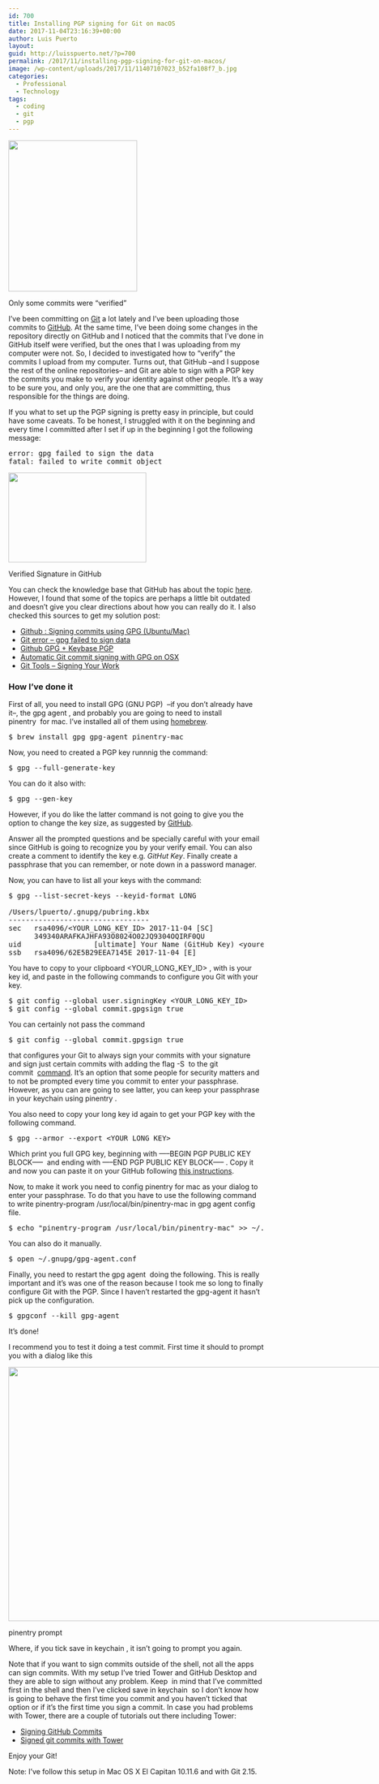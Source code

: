 ```yaml
---
id: 700
title: Installing PGP signing for Git on macOS
date: 2017-11-04T23:16:39+00:00
author: Luis Puerto
layout: 
guid: http://luisspuerto.net/?p=700
permalink: /2017/11/installing-pgp-signing-for-git-on-macos/
image: /wp-content/uploads/2017/11/11407107023_b52fa108f7_b.jpg
categories:
  - Professional
  - Technology
tags:
  - coding
  - git
  - pgp
---
```

<div id="attachment_701" style="width: 264px" class="wp-caption alignleft">
  <a href="http://luisspuerto.net/wp-content/uploads/2017/11/commits.png"><img class=" wp-image-701" src="http://luisspuerto.net/wp-content/uploads/2017/11/commits.png" alt="" width="254" height="298" srcset="http://luisspuerto.net/wp-content/uploads/2017/11/commits.png 594w, http://luisspuerto.net/wp-content/uploads/2017/11/commits-256x300.png 256w, http://luisspuerto.net/wp-content/uploads/2017/11/commits-214x250.png 214w" sizes="(max-width: 254px) 100vw, 254px" /></a>
  
  <p class="wp-caption-text">
    Only some commits were &#8220;verified&#8221;
  </p>
</div>

I&#8217;ve been committing on [Git](https://git-scm.com) a lot lately and I&#8217;ve been uploading those commits to [GitHub](https://github.com). At the same time, I&#8217;ve been doing some changes in the repository directly on GitHub and I noticed that the commits that I&#8217;ve done in GitHub itself were verified, but the ones that I was uploading from my computer were not. So, I decided to investigated how to &#8220;verify&#8221; the commits I upload from my computer. Turns out, that GitHub –and I suppose the rest of the online repositories– and Git are able to sign with a PGP key the commits you make to verify your identity against other people. It&#8217;s a way to be sure you, and only you, are the one that are committing, thus responsible for the things are doing.

If you what to set up the PGP signing is pretty easy in principle, but could have some caveats. To be honest, I struggled with it on the beginning and every time I committed after I set if up in the beginning I got the following message:

<pre class="lang:sh highlight:0 decode:true" title="gpg error message. ">error: gpg failed to sign the data
fatal: failed to write commit object</pre>

<div id="attachment_702" style="width: 282px" class="wp-caption alignright">
  <a href="http://luisspuerto.net/wp-content/uploads/2017/11/Screen-Shot-2017-11-04-at-19.33.59.png"><img class="wp-image-702 size-full" src="http://luisspuerto.net/wp-content/uploads/2017/11/Screen-Shot-2017-11-04-at-19.33.59.png" alt="" width="272" height="177" /></a>
  
  <p class="wp-caption-text">
    Verified Signature in GitHub
  </p>
</div>

You can check the knowledge base that GitHub has about the topic [here](https://help.github.com/articles/signing-commits-with-gpg/). However, I found that some of the topics are perhaps a little bit outdated and doesn&#8217;t give you clear directions about how you can really do it. I also checked this sources to get my solution post:

  * [Github : Signing commits using GPG (Ubuntu/Mac)](https://gist.github.com/ankurk91/c4f0e23d76ef868b139f3c28bde057fc)
  * [Git error &#8211; gpg failed to sign data](https://stackoverflow.com/questions/41052538/git-error-gpg-failed-to-sign-data)
  * [Github GPG + Keybase PGP](https://www.ahmadnassri.com/blog/github-gpg-keybase-pgp/)
  * [Automatic Git commit signing with GPG on OSX](https://gist.github.com/bmhatfield/cc21ec0a3a2df963bffa3c1f884b676b)
  * [Git Tools &#8211; Signing Your Work](https://git-scm.com/book/tr/v2/Git-Tools-Signing-Your-Work)

### How I&#8217;ve done it

First of all, you need to install <span class="lang:sh highlight:0 decode:true crayon-inline">GPG (GNU PGP)</span>  –if you don&#8217;t already have it–, the <span class="lang:sh highlight:0 decode:true crayon-inline ">gpg agent</span> , and probably you are going to need to install <span class="lang:sh highlight:0 decode:true crayon-inline ">pinentry</span>  for mac. I&#8217;ve installed all of them using [homebrew](https://brew.sh).

<pre class="lang:sh decode:true" title="Installing the basics">$ brew install gpg gpg-agent pinentry-mac 
</pre>

Now, you need to created a PGP key runnnig the command:

<pre class="lang:sh decode:true" title="Generating the pgp key">$ gpg --full-generate-key</pre>

You can do it also with:

<pre class="lang:sh decode:true" title="Generating the key simpler">$ gpg --gen-key 
</pre>

However, if you do like the latter command is not going to give you the option to change the key size, as suggested by [GitHub](https://help.github.com/articles/generating-a-new-gpg-key/).

Answer all the prompted questions and be specially careful with your email since GitHub is going to recognize you by your verify email. You can also create a comment to identify the key e.g. _GitHut Key_. Finally create a passphrase that you can remember, or note down in a password manager.

Now, you can have to list all your keys with the command:

<pre class="lang:sh decode:true" title="Listing the keys">$ gpg --list-secret-keys --keyid-format LONG

/Users/lpuerto/.gnupg/pubring.kbx
---------------------------------
sec   rsa4096/&lt;YOUR_LONG_KEY_ID&gt; 2017-11-04 [SC]
      349340ARAFKAJHFA93O8024O02JQ9304OQIRF0QU
uid                 [ultimate] Your Name (GitHub Key) &lt;youremail@domine.com&gt;
ssb   rsa4096/62E5B29EEA7145E 2017-11-04 [E]
</pre>

You have to copy to your clipboard <span class="lang:sh highlight:0 decode:true crayon-inline "><YOUR_LONG_KEY_ID></span> , with is your key id, and paste in the following commands to configure you Git with your key.

<pre class="lang:sh decode:true" title="Configuring Git with the key">$ git config --global user.signingKey &lt;YOUR_LONG_KEY_ID&gt;
$ git config --global commit.gpgsign true</pre>

You can certainly not pass the command

<pre class="lang:sh decode:1 inline:1">$ git config --global commit.gpgsign true</pre>

that configures your Git to always sign your commits with your signature and sign just certain commits with adding the flag <span class="lang:sh highlight:0 decode:true crayon-inline ">-S</span>  to the <span class="lang:sh highlight:0 decode:true crayon-inline ">git commit</span>  [command](https://help.github.com/articles/signing-commits-using-gpg/). It&#8217;s an option that some people for security matters and to not be prompted every time you commit to enter your passphrase. However, as you can are going to see latter, you can keep your passphrase in your keychain using <span class="lang:sh highlight:0 decode:true crayon-inline ">pinentry</span> .

You also need to copy your long key id again to get your PGP key with the following command.

<pre class="lang:sh decode:true" title="Getting your PGP key">$ gpg --armor --export &lt;YOUR_LONG_KEY&gt;</pre>

Which print you full GPG key, beginning with <span class="lang:sh highlight:0 decode:true crayon-inline ">&#8212;&#8211;BEGIN PGP PUBLIC KEY BLOCK&#8212;&#8211;</span>  and ending with <span class="lang:sh highlight:0 decode:true crayon-inline">&#8212;&#8211;END PGP PUBLIC KEY BLOCK&#8212;&#8211;</span> . Copy it and now you can paste it on your GitHub following [this instructions](https://help.github.com/articles/adding-a-new-gpg-key-to-your-github-account/).

Now, to make it work you need to config pinentry for mac as your dialog to enter your passphrase. To do that you have to use the following command to write <span class="lang:sh highlight:0 decode:true crayon-inline ">pinentry-program /usr/local/bin/pinentry-mac</span> in <span class="lang:sh highlight:0 decode:true crayon-inline ">gpg agent</span> config file.

<pre class="lang:sh decode:true" title="Configuring the gpg agent">$ echo "pinentry-program /usr/local/bin/pinentry-mac" &gt;&gt; ~/.gnupg/gpg-agent.conf
</pre>

You can also do it manually.

<pre class="lang:sh decode:true" title="Configuring manually">$ open ~/.gnupg/gpg-agent.conf</pre>

Finally, you need to restart the <span class="lang:sh highlight:0 decode:true crayon-inline ">gpg agent</span>  doing the following. This is really important and it&#8217;s was one of the reason because I took me so long to finally configure Git with the PGP. Since I haven&#8217;t restarted the gpg-agent it hasn&#8217;t pick up the configuration.

<pre class="lang:sh decode:true" title="Restarting the gpg agent">$ gpgconf --kill gpg-agent</pre>

It&#8217;s done!

I recommend you to test it doing a test commit. First time it should to prompt you with a dialog like this

<div id="attachment_710" style="width: 1053px" class="wp-caption alignnone">
  <a href="http://luisspuerto.net/wp-content/uploads/2017/11/pinentry-mac.png"><img class="size-full wp-image-710" src="http://luisspuerto.net/wp-content/uploads/2017/11/pinentry-mac.png" alt="" width="1043" height="501" srcset="http://luisspuerto.net/wp-content/uploads/2017/11/pinentry-mac.png 1043w, http://luisspuerto.net/wp-content/uploads/2017/11/pinentry-mac-300x144.png 300w, http://luisspuerto.net/wp-content/uploads/2017/11/pinentry-mac-768x369.png 768w, http://luisspuerto.net/wp-content/uploads/2017/11/pinentry-mac-1024x492.png 1024w, http://luisspuerto.net/wp-content/uploads/2017/11/pinentry-mac-520x250.png 520w" sizes="(max-width: 1043px) 100vw, 1043px" /></a>
  
  <p class="wp-caption-text">
    pinentry prompt
  </p>
</div>

Where, if you tick <span class="lang:sh highlight:0 decode:true crayon-inline ">save in keychain</span> , it isn&#8217;t going to prompt you again.

Note that if you want to sign commits outside of the shell, not all the apps can sign commits. With my setup I&#8217;ve tried Tower and GitHub Desktop and they are able to sign without any problem. Keep  in mind that I&#8217;ve committed first in the shell and then I&#8217;ve clicked <span class="lang:sh highlight:0 decode:true crayon-inline ">save in keychain</span>  so I don&#8217;t know how is going to behave the first time you commit and you haven&#8217;t ticked that option or if it&#8217;s the first time you sign a commit. In case you had problems with Tower, there are a couple of tutorials out there including Tower:

  * [Signing GitHub Commits](https://www.fabianehlert.com/post/signingcommits/)
  * [Signed git commits with Tower](https://aaronparecki.com/2016/07/29/10/git-tower)

Enjoy your Git!

Note: I&#8217;ve follow this setup in Mac OS X El Capitan 10.11.6 and with Git 2.15.